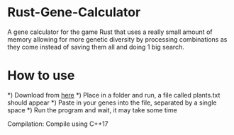 # Rust-Gene-Calculator
A gene calculator for the game Rust that uses a really small amount of memory allowing for more genetic diversity by processing combinations as they come instead of saving them all and doing 1 big search.
# How to use
*) Download from [here](https://github.com/fl1k/Rust-Gene-Calculator/releases)
*) Place in a folder and run, a file called plants.txt should appear
*) Paste in your genes into the file, separated by a single space
*) Run the program and wait, it may take some time

Compilation: Compile using C++17
